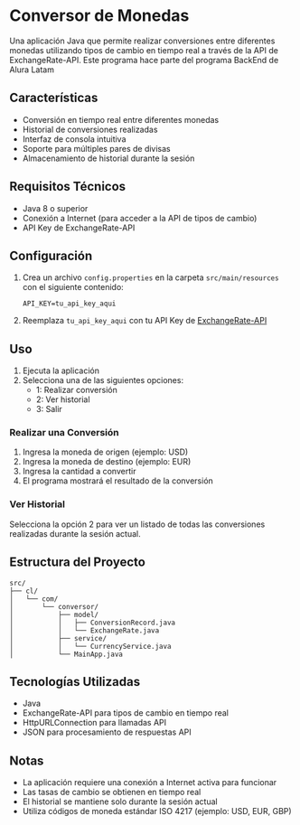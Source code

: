 # Conversor de Monedas

Una aplicación Java que permite realizar conversiones entre diferentes monedas utilizando tipos de cambio en tiempo real a través de la API de ExchangeRate-API.
Este programa hace parte del programa BackEnd de Alura Latam

## Características

- Conversión en tiempo real entre diferentes monedas
- Historial de conversiones realizadas
- Interfaz de consola intuitiva
- Soporte para múltiples pares de divisas
- Almacenamiento de historial durante la sesión

## Requisitos Técnicos

- Java 8 o superior
- Conexión a Internet (para acceder a la API de tipos de cambio)
- API Key de ExchangeRate-API

## Configuración

1. Crea un archivo `config.properties` en la carpeta `src/main/resources` con el siguiente contenido:
   ```properties
   API_KEY=tu_api_key_aqui
   ```

2. Reemplaza `tu_api_key_aqui` con tu API Key de [ExchangeRate-API](https://www.exchangerate-api.com/)

## Uso

1. Ejecuta la aplicación
2. Selecciona una de las siguientes opciones:
   - 1: Realizar conversión
   - 2: Ver historial
   - 3: Salir

### Realizar una Conversión

1. Ingresa la moneda de origen (ejemplo: USD)
2. Ingresa la moneda de destino (ejemplo: EUR)
3. Ingresa la cantidad a convertir
4. El programa mostrará el resultado de la conversión

### Ver Historial

Selecciona la opción 2 para ver un listado de todas las conversiones realizadas durante la sesión actual.

## Estructura del Proyecto

```
src/
├── cl/
│   └── com/
│       └── conversor/
│           ├── model/
│           │   ├── ConversionRecord.java
│           │   └── ExchangeRate.java
│           ├── service/
│           │   └── CurrencyService.java
│           └── MainApp.java
```

## Tecnologías Utilizadas

- Java
- ExchangeRate-API para tipos de cambio en tiempo real
- HttpURLConnection para llamadas API
- JSON para procesamiento de respuestas API

## Notas

- La aplicación requiere una conexión a Internet activa para funcionar
- Las tasas de cambio se obtienen en tiempo real
- El historial se mantiene solo durante la sesión actual
- Utiliza códigos de moneda estándar ISO 4217 (ejemplo: USD, EUR, GBP)
